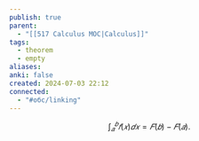 ```yaml
---
publish: true
parent:
  - "[[517 Сalculus MOC|Calculus]]"
tags:
  - theorem
  - empty
aliases: 
anki: false
created: 2024-07-03 22:12
connected:
  - "#обс/linking"
---
```




$$∫^𝑏_𝑎𝑓(𝑥)𝑑𝑥=𝐹(𝑏)−𝐹(𝑎).$$
